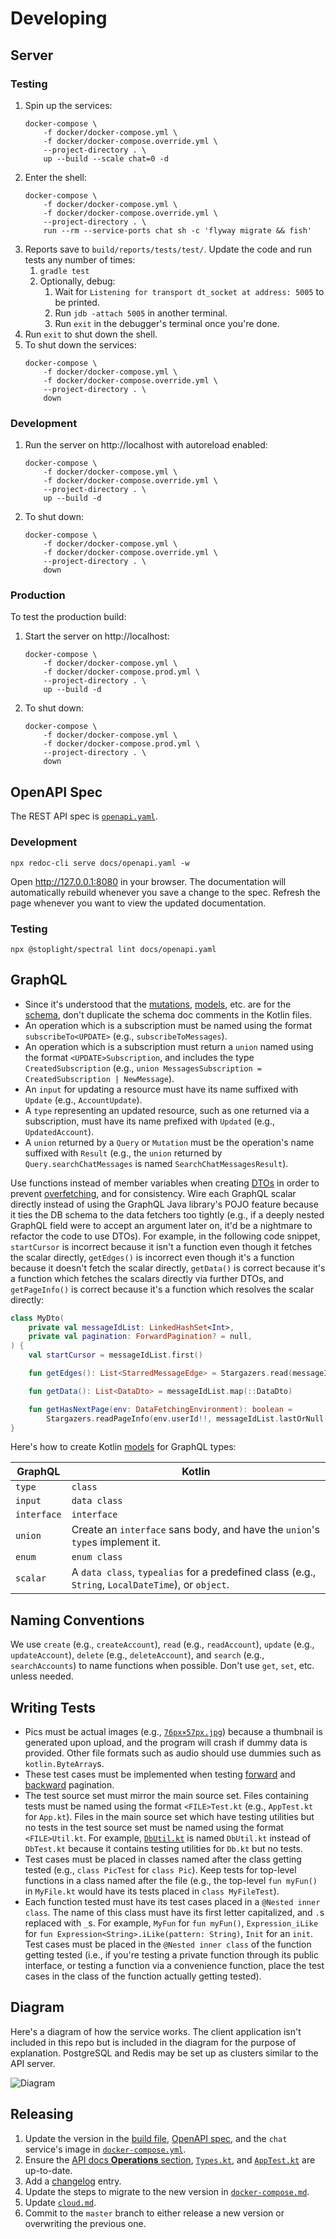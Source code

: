 # Developing

## Server

### Testing

1. Spin up the services:
    ```
    docker-compose \
        -f docker/docker-compose.yml \
        -f docker/docker-compose.override.yml \
        --project-directory . \
        up --build --scale chat=0 -d
    ```
1. Enter the shell:
    ```
    docker-compose \
        -f docker/docker-compose.yml \
        -f docker/docker-compose.override.yml \
        --project-directory . \
        run --rm --service-ports chat sh -c 'flyway migrate && fish'
    ```
1. Reports save to `build/reports/tests/test/`. Update the code and run tests any number of times:
    1. `gradle test`
    1. Optionally, debug:
        1. Wait for `Listening for transport dt_socket at address: 5005` to be printed.
        1. Run `jdb -attach 5005` in another terminal.
        1. Run `exit` in the debugger's terminal once you're done.
1. Run `exit` to shut down the shell.
1. To shut down the services:
    ```
    docker-compose \
        -f docker/docker-compose.yml \
        -f docker/docker-compose.override.yml \
        --project-directory . \
        down
    ```

### Development

1. Run the server on http://localhost with autoreload enabled:
    ```
    docker-compose \
        -f docker/docker-compose.yml \
        -f docker/docker-compose.override.yml \
        --project-directory . \
        up --build -d
    ```
1. To shut down:
    ```
    docker-compose \
        -f docker/docker-compose.yml \
        -f docker/docker-compose.override.yml \
        --project-directory . \
        down
    ```

### Production

To test the production build:

1. Start the server on http://localhost:
    ```
    docker-compose \
        -f docker/docker-compose.yml \
        -f docker/docker-compose.prod.yml \
        --project-directory . \
        up --build -d
    ```
1. To shut down:
    ```
    docker-compose \
        -f docker/docker-compose.yml \
        -f docker/docker-compose.prod.yml \
        --project-directory . \
        down
    ```

## OpenAPI Spec

The REST API spec is [`openapi.yaml`](openapi.yaml).

### Development

```
npx redoc-cli serve docs/openapi.yaml -w
```

Open http://127.0.0.1:8080 in your browser. The documentation will automatically rebuild whenever you save a change to the spec. Refresh the page whenever you want to view the updated documentation.

### Testing

```
npx @stoplight/spectral lint docs/openapi.yaml
```

## GraphQL

- Since it's understood that the [mutations](../src/main/kotlin/graphql/operations/Mutations.kt), [models](../src/main/kotlin/graphql/routing/Models.kt), etc. are for the [schema](../src/main/resources/schema.graphqls), don't duplicate the schema doc comments in the Kotlin files.
- An operation which is a subscription must be named using the format `subscribeTo<UPDATE>` (e.g., `subscribeToMessages`).
- An operation which is a subscription must return a `union` named using the format `<UPDATE>Subscription`, and includes the type `CreatedSubscription` (e.g., `union MessagesSubscription = CreatedSubscription | NewMessage`).
- An `input` for updating a resource must have its name suffixed with `Update` (e.g., `AccountUpdate`).
- A `type` representing an updated resource, such as one returned via a subscription, must have its name prefixed with `Updated` (e.g., `UpdatedAccount`).
- A `union` returned by a `Query` or `Mutation` must be the operation's name suffixed with `Result` (e.g., the `union` returned by `Query.searchChatMessages` is named `SearchChatMessagesResult`).

Use functions instead of member variables when creating [DTOs](src/main/kotlin/graphql/dataTransferObjects) in order to prevent [overfetching](https://blog.logrocket.com/properly-designed-graphql-resolvers/), and for consistency. Wire each GraphQL scalar directly instead of using the GraphQL Java library's POJO feature because it ties the DB schema to the data fetchers too tightly (e.g., if a deeply nested GraphQL field were to accept an argument later on, it'd be a nightmare to refactor the code to use DTOs). For example, in the following code snippet, `startCursor` is incorrect because it isn't a function even though it fetches the scalar directly, `getEdges()` is incorrect even though it's a function because it doesn't fetch the scalar directly, `getData()` is correct because it's a function which fetches the scalars directly via further DTOs, and `getPageInfo()` is correct because it's a function which resolves the scalar directly:

```kotlin
class MyDto(
    private val messageIdList: LinkedHashSet<Int>,
    private val pagination: ForwardPagination? = null,
) {
    val startCursor = messageIdList.first()

    fun getEdges(): List<StarredMessageEdge> = Stargazers.read(messageIdList)

    fun getData(): List<DataDto> = messageIdList.map(::DataDto)

    fun getHasNextPage(env: DataFetchingEnvironment): boolean =
        Stargazers.readPageInfo(env.userId!!, messageIdList.lastOrNull(), pagination).hasNextPage
}
```

Here's how to create Kotlin [models](../src/main/kotlin/graphql/routing/Models.kt) for GraphQL types:

|GraphQL|Kotlin|
|---|---|
|`type`|`class`|
|`input`|`data class`|
|`interface`|`interface`|
|`union`|Create an `interface` sans body, and have the `union`'s `type`s implement it.|
|`enum`|`enum class`|
|`scalar`|A `data class`, `typealias` for a predefined class (e.g., `String`, `LocalDateTime`), or `object`.|

## Naming Conventions

We use `create` (e.g., `createAccount`), `read` (e.g., `readAccount`), `update` (e.g., `updateAccount`), `delete` (e.g., `deleteAccount`), and `search` (e.g., `searchAccounts`) to name functions when possible. Don't use `get`, `set`, etc. unless needed.

## Writing Tests

- Pics must be actual images (e.g., [`76px×57px.jpg`](../src/test/resources/76px×57px.jpg)) because a thumbnail is generated upon upload, and the program will crash if dummy data is provided. Other file formats such as audio should use dummies such as `kotlin.ByteArray`s.
- These test cases must be implemented when testing [forward](ForwardPaginationTest.kt) and [backward](BackwardPaginationTest.kt) pagination.
- The test source set must mirror the main source set. Files containing tests must be named using the format `<FILE>Test.kt` (e.g., `AppTest.kt` for `App.kt`). Files in the main source set which have testing utilities but no tests in the test source set must be named using the format `<FILE>Util.kt`. For example, [`DbUtil.kt`](src/test/kotlin/db/DbUtil.kt) is named `DbUtil.kt` instead of `DbTest.kt` because it contains testing utilities for `Db.kt` but no tests.
- Test cases must be placed in classes named after the class getting tested (e.g., `class PicTest` for `class Pic`). Keep tests for top-level functions in a class named after the file (e.g., the top-level `fun myFun()` in `MyFile.kt` would have its tests placed in `class MyFileTest`).
- Each function tested must have its test cases placed in a `@Nested inner class`. The name of this class must have its first letter capitalized, and `.`s replaced with `_`s. For example, `MyFun` for `fun myFun()`, `Expression_iLike` for `fun Expression<String>.iLike(pattern: String)`, `Init` for an `init`. Test cases must be placed in the `@Nested inner class` of the function getting tested (i.e., if you're testing a private function through its public interface, or testing a function via a convenience function, place the test cases in the class of the function actually getting tested).

## Diagram

Here's a diagram of how the service works. The client application isn't included in this repo but is included in the diagram for the purpose of explanation. PostgreSQL and Redis may be set up as clusters similar to the API server.

![Diagram](diagram.svg)

## Releasing

1. Update the version in the [build file](../build.gradle.kts), [OpenAPI spec](openapi.yaml), and the `chat` service's image in [`docker-compose.yml`](docker-compose.yml).
1. Ensure the [API docs **Operations** section](api.md#operations), [`Types.kt`](../src/main/kotlin/graphql/engine/Types.kt), and [`AppTest.kt`](../src/test/kotlin/AppTest.kt) are up-to-date.
1. Add a [changelog](CHANGELOG.md) entry.
1. Update the steps to migrate to the new version in [`docker-compose.md`](docker-compose.md).
1. Update [`cloud.md`](cloud.md).
1. Commit to the `master` branch to either release a new version or overwriting the previous one.
